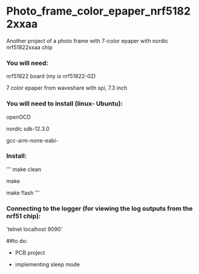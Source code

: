 # Photo_frame_color_epaper_nrf51822xxaa

Another project of a photo frame with 7-color epaper with nordic nrf51822xxaa chip



### You will need:

nrf51822 board (my is nrf51822-02)

7 color epaper from waveshare with spi, 7.3 inch 



### You will need to install (linux- Ubuntu):

openOCD

nordic sdk-12.3.0

gcc-arm-none-eabi-



### Install:
'''
make clean

make

make flash
'''


### Connecting to the logger (for viewing the log outputs from the nrf51 chip):

'telnet localhost 9090'




##to do:


- PCB project


- implementing sleep mode